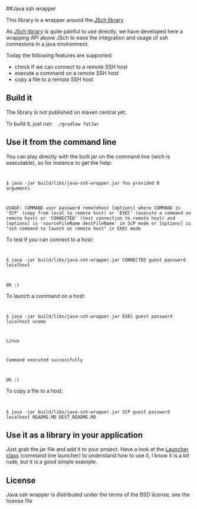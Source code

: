 ##Java ssh wrapper

This library is a wrapper around the [JSch library](http://www.jcraft.com/jsch)

As [JSch library](http://www.jcraft.com/jsch) is quite painful to use directly, we have developed here a wrapping API above JSch to ease the integration and usage of ssh connexions in a java environment.

Today the following features are supported:
- check if we can connect to a remote SSH host
- execute a command on a remote SSH host
- copy a file to a remote SSH host

## Build it
The library is not published on maven central yet.

To build it, just run:
<code>
./gradlew fatJar
</code>

## Use it from the command line

You can play directly with the built jar on the command line (wich is executable), so for instance to get the help:
<code>

$ java -jar build/libs/java-ssh-wrapper.jar 
You provided 0 arguments

USAGE: COMMAND user password remotehost [options]
        where COMMAND is 'SCP' (copy from local to remote host) or 'EXEC' (execute a command on remote host) or 'CONNECTED' (test connection to remote host)
        and [options] is 'sourceFileName destFileName' in SCP mode
        or  [options] is "ssh command to launch on remote host" in EXEC mode
</code>

To test if you can connect to a host:
<code>

$ java -jar build/libs/java-ssh-wrapper.jar CONNECTED guest password localhost

OK :)
</code>

To launch a command on a host:
<code>

$ java -jar build/libs/java-ssh-wrapper.jar EXEC guest password localhost uname

Linux

Command executed successfully

OK :)
</code>

To copy a file to a host:
<code>

$ java -jar build/libs/java-ssh-wrapper.jar SCP guest password localhost README.MD DEST_README.MD
</code>

## Use it as a library in your application

Just grab the jar file and add it to your project.
Have a look at the [Launcher class](https://github.com/Orange-OpenSource/java-ssh-wrapper/blob/master/src/main/java/com/orange/jschwrapper/ssh/app/Launcher.java) (command line launcher) to understand how to use it, I know it is a bit rude, but it is a good simple example.

## License
Java ssh wrapper is distributed under the terms of the BSD license, see the license file

